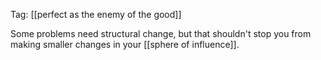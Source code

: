 Tag: [[perfect as the enemy of the good]]

Some problems need structural change, but that shouldn't stop you from making smaller changes in your [[sphere of influence]].